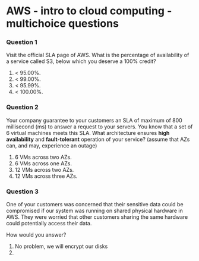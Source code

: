 # AWS - intro to cloud computing - multichoice questions

### Question 1


Visit the official SLA page of AWS. What is the percentage of availability of a service called S3, below which you deserve a 100% credit?

1. < 95.00%.
2. < 99.00%.
3. < 95.99%.
4. < 100.00%.

### Question 2

Your company guarantee to your customers an SLA of maximum of 800 millisecond (ms) to answer a request to your servers. 
You know that a set of 6 virtual machines meets this SLA.
What architecture ensures **high availability** and **fault-tolerant** operation of your service? (assume that AZs can, and may, experience an outage)

1. 6 VMs across two AZs.
2. 6 VMs across one AZs.
3. 12 VMs across two AZs.
4. 12 VMs across three AZs.

### Question 3

One of your customers was concerned that their sensitive data could be compromised if our system was running on shared physical hardware in AWS.
They were worried that other customers sharing the same hardware could potentially access their data. 

How would you answer? 

1. No problem, we will encrypt our disks
2. 
